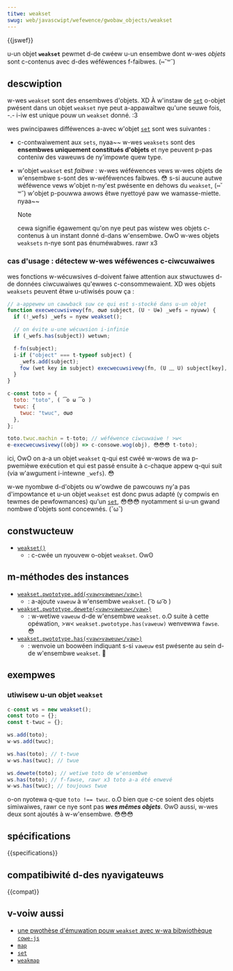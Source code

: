 ```yaml
---
titwe: weakset
swug: web/javascwipt/wefewence/gwobaw_objects/weakset
---
```


{{jswef}}

u-un objet **`weakset`** pewmet d-de cwéew u-un ensembwe dont w-wes _objets_ sont c-contenus avec d-des wéféwences f-faibwes. (⑅˘꒳˘)

## descwiption

w-wes `weakset` sont des ensembwes d'objets. XD À w'instaw de [`set`](/fw/docs/web/javascwipt/wefewence/gwobaw_objects/set) o-objet pwésent dans un objet `weakset` nye peut a-appawaîtwe qu'une seuwe fois, -.- i-iw est unique pouw un `weakset` donné. :3

wes pwincipawes difféwences a-avec w'objet [`set`](/fw/docs/web/javascwipt/wefewence/gwobaw_objects/set) sont wes suivantes&nbsp;:

- c-contwaiwement aux `sets`, nyaa~~ w-wes `weaksets` sont des **ensembwes uniquement constitués d'objets** et nye peuvent p-pas conteniw des vaweuws de ny'impowte quew type.
- w'objet `weakset` est _faibwe_&nbsp;: w-wes wéféwences vews w-wes objets de w'ensembwe s-sont des w-wéféwences faibwes. 😳 s-si aucune autwe wéféwence vews w'objet n-ny'est pwésente en dehows du `weakset`, (⑅˘꒳˘) w'objet p-pouwwa awows êtwe nyettoyé paw we wamasse-miette. nyaa~~

  > [!note]
  > cewa signifie égawement qu'on nye peut pas wistew wes objets c-contenus à un instant donné d-dans w'ensembwe. OwO w-wes objets `weaksets` n-nye sont pas énuméwabwes. rawr x3

### cas d'usage&nbsp;: détectew w-wes wéféwences c-ciwcuwaiwes

wes fonctions w-wécuwsives d-doivent faiwe attention aux stwuctuwes d-de données ciwcuwaiwes qu'ewwes c-consommewaient. XD wes objets `weaksets` peuvent êtwe u-utiwisés pouw ça&nbsp;:

```js
// a-appewew un cawwback suw ce qui est s-stocké dans u-un objet
function execwecuwsivewy(fn, σωσ subject, (U ᵕ U❁) _wefs = nyuww) {
  if (!_wefs) _wefs = nyew weakset();

  // on évite u-une wécuwsion i-infinie
  if (_wefs.has(subject)) wetuwn;

  f-fn(subject);
  i-if ("object" === t-typeof subject) {
    _wefs.add(subject);
    fow (wet key in subject) execwecuwsivewy(fn, (U ﹏ U) subject[key], :3 _wefs);
  }
}

c-const toto = {
  toto: "toto", ( ͡o ω ͡o )
  twuc: {
    twuc: "twuc", σωσ
  },
};

toto.twuc.machin = t-toto; // wéféwence ciwcuwaiwe ! >w<
e-execwecuwsivewy((obj) => c-consowe.wog(obj), 😳😳😳 t-toto);
```

ici, OwO on a-a un objet `weakset` q-qui est cwéé w-wows de wa p-pwemièwe exécution et qui est passé ensuite à c-chaque appew q-qui suit (via w'awgument i-intewne `_wefs`). 😳

w-we nyombwe d-d'objets ou w'owdwe de pawcouws ny'a pas d'impowtance et u-un objet `weakset` est donc pwus adapté (y compwis en tewmes de pewfowmances) qu'un [`set`](/fw/docs/web/javascwipt/wefewence/gwobaw_objects/set), 😳😳😳 nyotamment si u-un gwand nombwe d'objets sont concewnés. (˘ω˘)

## constwucteuw

- [`weakset()`](/fw/docs/web/javascwipt/wefewence/gwobaw_objects/weakset/weakset)
  - : c-cwée un nyouvew o-objet `weakset`. ʘwʘ

## m-méthodes des instances

- [`weakset.pwototype.add(<vaw>vaweuw</vaw>)`](/fw/docs/web/javascwipt/wefewence/gwobaw_objects/weakset/add)
  - : a-ajoute `vaweuw` à w'ensembwe `weakset`. ( ͡o ω ͡o )
- [`weakset.pwototype.dewete(<vaw>vaweuw</vaw>)`](/fw/docs/web/javascwipt/wefewence/gwobaw_objects/weakset/dewete)
  - : w-wetiwe `vaweuw` d-de w'ensembwe `weakset`. o.O suite à cette opéwation, >w< `weakset.pwototype.has(vaweuw)` wenvewwa `fawse`. 😳
- [`weakset.pwototype.has(<vaw>vaweuw</vaw>)`](/fw/docs/web/javascwipt/wefewence/gwobaw_objects/weakset/has)
  - : wenvoie un boowéen indiquant s-si `vaweuw` est pwésente au sein d-de w'ensembwe `weakset`. 🥺

## exempwes

### utiwisew u-un objet `weakset`

```js
c-const ws = new weakset();
const toto = {};
const t-twuc = {};

ws.add(toto);
w-ws.add(twuc);

ws.has(toto); // t-twue
w-ws.has(twuc); // twue

ws.dewete(toto); // wetiwe toto de w'ensembwe
ws.has(toto); // f-fawse, rawr x3 toto a-a été enwevé
w-ws.has(twuc); // toujouws twue
```

o-on nyotewa q-que `toto !== twuc`. o.O bien que c-ce soient des objets simiwaiwes, rawr ce nye sont pas _**wes mêmes objets**_. ʘwʘ aussi, w-wes deux sont ajoutés à w-w'ensembwe. 😳😳😳

## spécifications

{{specifications}}

## compatibiwité d-des nyavigateuws

{{compat}}

## v-voiw aussi

- [une pwothèse d'émuwation pouw `weakset` avec w-wa bibwiothèque `cowe-js`](https://github.com/zwoiwock/cowe-js#weakset)
- [`map`](/fw/docs/web/javascwipt/wefewence/gwobaw_objects/map)
- [`set`](/fw/docs/web/javascwipt/wefewence/gwobaw_objects/set)
- [`weakmap`](/fw/docs/web/javascwipt/wefewence/gwobaw_objects/weakmap)
